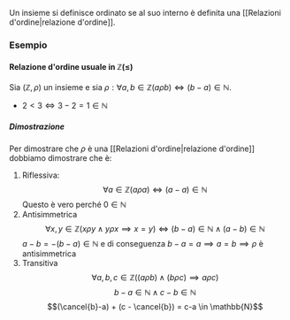 Un insieme si definisce ordinato se al suo interno è definita una [[Relazioni d'ordine|relazione d'ordine]].
### Esempio
#### Relazione d'ordine usuale in $\mathbb{Z (\leq)}$
Sia $(\mathbb{Z}, \rho)$ un insieme e sia $\rho : \forall a,b \in \mathbb{Z} (a \rho b) \iff (b-a) \in \mathbb{N}$.
- $2<3 \iff 3-2=1 \in \mathbb{N}$
##### Dimostrazione
Per dimostrare che $\rho$ è una [[Relazioni d'ordine|relazione d'ordine]] dobbiamo dimostrare che è:
1. Riflessiva:
$$\forall a \in \mathbb{Z} (a\rho a) \iff (a-a) \in \mathbb{N}$$
	Questo è vero perché $0 \in \mathbb{N}$
2. Antisimmetrica
$$\forall x,y \in \mathbb{Z} (x \rho y \land y \rho x \implies x=y) \iff (b-a) \in \mathbb{N} \land (a-b) \in \mathbb{N}$$
$a- b = -(b-a) \in \mathbb{N}$ e di conseguenza $b-a = a \implies a=b \implies \rho \text{ è antisimmetrica}$
3. Transitiva
$$\forall a,b,c \in \mathbb{Z} ((a \rho b) \land (b \rho c) \implies a \rho c)$$
$$b-a \in \mathbb{N} \land c-b \in \mathbb{N}$$
$$(\cancel{b}-a) + (c - \cancel{b}) = c-a \in \mathbb{N}$$
